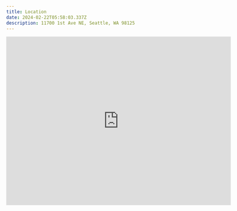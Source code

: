 ```yaml
---
title: Location
date: 2024-02-22T05:58:03.337Z
description: 11700 1st Ave NE, Seattle, WA 98125
---
```


<iframe src="https://www.google.com/maps/embed?pb=!1m18!1m12!1m3!1d2684.4561633965177!2d-122.32806359999998!3d47.714394999999996!2m3!1f0!2f0!3f0!3m2!1i1024!2i768!4f13.1!3m3!1m2!1s0x5490114fe6e29d1d%3A0x30d09675ae14e873!2s11700%201st%20Ave%20NE%2C%20Seattle%2C%20WA%2098125!5e0!3m2!1sen!2sus!4v1719970810409!5m2!1sen!2sus" width="600" height="450" style="border:0;" allowfullscreen="" loading="lazy" referrerpolicy="no-referrer-when-downgrade"></iframe>